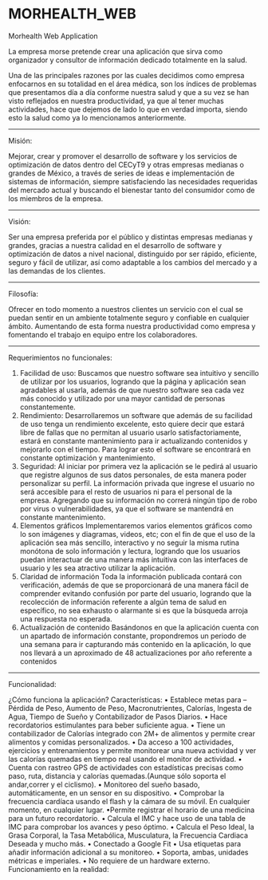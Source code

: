 # MORHEALTH_WEB
Morhealth Web Application

La empresa morse pretende crear una aplicación que sirva como organizador y consultor de información dedicado totalmente en la salud.

Una de las principales razones por las cuales decidimos como empresa enfocarnos en su totalidad en el área médica, son los índices de problemas que presentamos día a día conforme nuestra salud y que a su vez se han visto reflejados en nuestra productividad, ya que al tener muchas actividades, hace que dejemos de lado lo que en verdad importa, siendo esto la salud como ya lo mencionamos anteriormente.

---------------------------------------------------------------

Misión:

Mejorar, crear y promover el desarrollo de software y
los servicios de optimización de datos dentro del
CECyT9 y otras empresas medianas o grandes de
México, a través de series de ideas e implementación
de sistemas de información, siempre satisfaciendo las
necesidades requeridas del mercado actual y
buscando el bienestar tanto del consumidor como de
los miembros de la empresa.

---------------------------------------------------------------

Visión:

Ser una empresa preferida por el público y
distintas empresas medianas y grandes, gracias a
nuestra calidad en el desarrollo de software y
optimización de datos a nivel nacional, distinguido
por ser rápido, eficiente, seguro y fácil de utilizar,
así como adaptable a los cambios del mercado y a
las demandas de los clientes.

---------------------------------------------------------------

Filosofía:

Ofrecer en todo momento a nuestros clientes 
un servicio con el cual se puedan sentir en un 
ambiente totalmente seguro y confiable en 
cualquier ámbito. Aumentando de esta forma 
nuestra productividad como empresa y 
fomentando el trabajo en equipo entre los 
colaboradores.

---------------------------------------------------------------

Requerimientos no funcionales:

1. Facilidad de uso:
Buscamos que nuestro software sea intuitivo y sencillo de utilizar por los
usuarios, logrando que la página y aplicación sean agradables al usarla,
además de que nuestro software sea cada vez más conocido y utilizado por
una mayor cantidad de personas constantemente.
2. Rendimiento:
Desarrollaremos un software que además de su facilidad de uso tenga un
rendimiento excelente, esto quiere decir que estará libre de fallas que no
permitan al usuario usarlo satisfactoriamente, estará en constante
mantenimiento para ir actualizando contenidos y mejorarlo con el tiempo. Para
lograr esto el software se encontrará en constante optimización y
mantenimiento.
3. Seguridad:
Al iniciar por primera vez la aplicación se le pedirá al usuario que registre
algunos de sus datos personales, de esta manera poder personalizar su perfil.
La información privada que ingrese el usuario no será accesible para el resto
de usuarios ni para el personal de la empresa. Agregando que su información
no correrá ningún tipo de robo por virus o vulnerabilidades, ya que el software
se mantendrá en constante mantenimiento.
4. Elementos gráficos
Implementaremos varios elementos gráficos como lo son imágenes y
diagramas, videos, etc; con el fin de que el uso de la aplicación sea más
sencillo, interactivo y no seguir la misma rutina monótona de solo información y
lectura, logrando que los usuarios puedan interactuar de una manera más
intuitiva con las interfaces de usuario y les sea atractivo utilizar la aplicación.
5. Claridad de información
Toda la información publicada contará con verificación, además de que se
proporcionará de una manera fácil de comprender evitando confusión por parte
del usuario, logrando que la recolección de información referente a algún tema
de salud en específico, no sea exhausto o alarmante si es que la búsqueda
arroja una respuesta no esperada.
6. Actualización de contenido
Basándonos en que la aplicación cuenta con un apartado de información
constante, propondremos un periodo de una semana para ir capturando más
contenido en la aplicación, lo que nos llevará a un aproximado de 48
actualizaciones por año referente a contenidos

---------------------------------------------------------------

Funcionalidad:

¿Cómo funciona la aplicación?
Características:
• Establece metas para – Pérdida de Peso, Aumento de Peso, Macronutrientes, Calorías, Ingesta de Agua, Tiempo de Sueño y Contabilizador de Pasos Diarios.
• Hace recordatorios estimulantes para beber suficiente agua.
• Tiene un contabilizador de Calorías integrado con 2M+ de alimentos y permite crear alimentos y comidas personalizados.
• Da acceso a 100 actividades, ejercicios y entrenamientos y permite monitorear una nueva actividad y ver las calorías quemadas en tiempo real usando el monitor de actividad.
• Cuenta con rastreo GPS de actividades con estadísticas precisas como paso, ruta, distancia y calorías quemadas.(Aunque sólo soporta el andar,correr y el ciclismo).
• Monitoreo del sueño basado, automáticamente, en un sensor en su dispositivo.
• Comprobar la frecuencia cardíaca usando el flash y la cámara de su móvil. En cualquier momento, en cualquier lugar.
•Permite registrar el horario de una medicina para un futuro recordatorio.
• Calcula el IMC y hace uso de una tabla de IMC para comprobar los avances y peso óptimo.
• Calcula el Peso Ideal, la Grasa Corporal, la Tasa Metabólica, Musculatura, la Frecuencia Cardiaca Deseada y mucho más.
• Conectado a Google Fit
• Usa etiquetas para añadir información adicional a su monitoreo.
• Soporta, ambas, unidades métricas e imperiales.
• No requiere de un hardware externo.
Funcionamiento en la realidad: